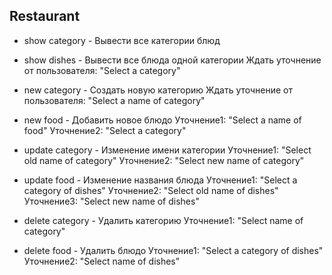 Restaurant
--
+  show category - Вывести все категории блюд
+  show dishes - Вывести все блюда одной категории
       Ждать уточнение от пользователя: "Select a category"

+  new category - Создать  новую категорию
               Ждать уточнение от пользователя: "Select a name of category"
+  new food - Добавить новое блюдо
                Уточнение1: "Select a name of food"
                Уточнение2: "Select a category"

+   update category - Изменение имени категории
                Уточнение1: "Select old name of category"
                Уточнение2: "Select new name of category"
+  update food - Изменение названия блюда
                Уточнение1: "Select a category of dishes"
                Уточнение2: "Select old name of dishes"
                Уточнение3: "Select new name of dishes"

+   delete category - Удалить категорию
                Уточнение1: "Select name of category"

+   delete food - Удалить блюдо
                Уточнение1: "Select a category of dishes"
                Уточнение2: "Select name of dishes"
